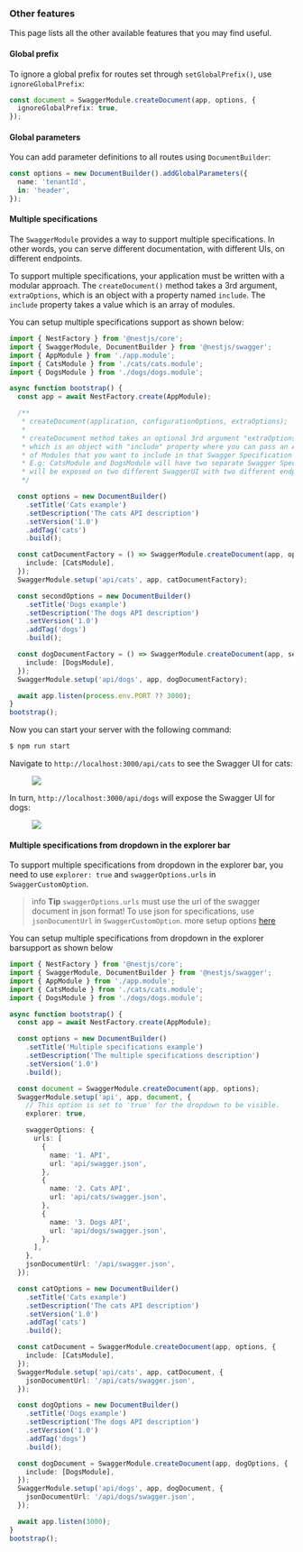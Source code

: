 ### Other features

This page lists all the other available features that you may find useful.

#### Global prefix

To ignore a global prefix for routes set through `setGlobalPrefix()`, use `ignoreGlobalPrefix`:

```typescript
const document = SwaggerModule.createDocument(app, options, {
  ignoreGlobalPrefix: true,
});
```

#### Global parameters

You can add parameter definitions to all routes using `DocumentBuilder`:

```typescript
const options = new DocumentBuilder().addGlobalParameters({
  name: 'tenantId',
  in: 'header',
});
```

#### Multiple specifications

The `SwaggerModule` provides a way to support multiple specifications. In other words, you can serve different documentation, with different UIs, on different endpoints.

To support multiple specifications, your application must be written with a modular approach. The `createDocument()` method takes a 3rd argument, `extraOptions`, which is an object with a property named `include`. The `include` property takes a value which is an array of modules.

You can setup multiple specifications support as shown below:

```typescript
import { NestFactory } from '@nestjs/core';
import { SwaggerModule, DocumentBuilder } from '@nestjs/swagger';
import { AppModule } from './app.module';
import { CatsModule } from './cats/cats.module';
import { DogsModule } from './dogs/dogs.module';

async function bootstrap() {
  const app = await NestFactory.create(AppModule);

  /**
   * createDocument(application, configurationOptions, extraOptions);
   *
   * createDocument method takes an optional 3rd argument "extraOptions"
   * which is an object with "include" property where you can pass an Array
   * of Modules that you want to include in that Swagger Specification
   * E.g: CatsModule and DogsModule will have two separate Swagger Specifications which
   * will be exposed on two different SwaggerUI with two different endpoints.
   */

  const options = new DocumentBuilder()
    .setTitle('Cats example')
    .setDescription('The cats API description')
    .setVersion('1.0')
    .addTag('cats')
    .build();

  const catDocumentFactory = () => SwaggerModule.createDocument(app, options, {
    include: [CatsModule],
  });
  SwaggerModule.setup('api/cats', app, catDocumentFactory);

  const secondOptions = new DocumentBuilder()
    .setTitle('Dogs example')
    .setDescription('The dogs API description')
    .setVersion('1.0')
    .addTag('dogs')
    .build();

  const dogDocumentFactory = () => SwaggerModule.createDocument(app, secondOptions, {
    include: [DogsModule],
  });
  SwaggerModule.setup('api/dogs', app, dogDocumentFactory);

  await app.listen(process.env.PORT ?? 3000);
}
bootstrap();
```

Now you can start your server with the following command:

```bash
$ npm run start
```

Navigate to `http://localhost:3000/api/cats` to see the Swagger UI for cats:

<figure><img src="/assets/swagger-cats.png" /></figure>

In turn, `http://localhost:3000/api/dogs` will expose the Swagger UI for dogs:

<figure><img src="/assets/swagger-dogs.png" /></figure>

#### Multiple specifications from dropdown in the explorer bar

To support multiple specifications from dropdown in the explorer bar, you need to use `explorer: true` and `swaggerOptions.urls` in `SwaggerCustomOption`.

> info **Tip** `swaggerOptions.urls` must use the url of the swagger document in json format! To use json for specifications, use `jsonDocumentUrl` in `SwaggerCustomOption`.
more setup options [here](/openapi/introduction#setup-options)

You can setup multiple specifications from dropdown in the explorer barsupport as shown below
```typescript
import { NestFactory } from '@nestjs/core';
import { SwaggerModule, DocumentBuilder } from '@nestjs/swagger';
import { AppModule } from './app.module';
import { CatsModule } from './cats/cats.module';
import { DogsModule } from './dogs/dogs.module';

async function bootstrap() {
  const app = await NestFactory.create(AppModule);

  const options = new DocumentBuilder()
    .setTitle('Multiple specifications example')
    .setDescription('The multiple specifications description')
    .setVersion('1.0')
    .build();

  const document = SwaggerModule.createDocument(app, options);
  SwaggerModule.setup('api', app, document, {
    // This option is set to 'true' for the dropdown to be visible.
    explorer: true,

    swaggerOptions: {
      urls: [
        {
          name: '1. API',
          url: 'api/swagger.json',
        },
        {
          name: '2. Cats API',
          url: 'api/cats/swagger.json',
        },
        {
          name: '3. Dogs API',
          url: 'api/dogs/swagger.json',
        },
      ],
    },
    jsonDocumentUrl: '/api/swagger.json',
  });

  const catOptions = new DocumentBuilder()
    .setTitle('Cats example')
    .setDescription('The cats API description')
    .setVersion('1.0')
    .addTag('cats')
    .build();

  const catDocument = SwaggerModule.createDocument(app, options, {
    include: [CatsModule],
  });
  SwaggerModule.setup('api/cats', app, catDocument, {
    jsonDocumentUrl: '/api/cats/swagger.json',
  });

  const dogOptions = new DocumentBuilder()
    .setTitle('Dogs example')
    .setDescription('The dogs API description')
    .setVersion('1.0')
    .addTag('dogs')
    .build();

  const dogDocument = SwaggerModule.createDocument(app, dogOptions, {
    include: [DogsModule],
  });
  SwaggerModule.setup('api/dogs', app, dogDocument, {
    jsonDocumentUrl: '/api/dogs/swagger.json',
  });

  await app.listen(3000);
}
bootstrap();
```
